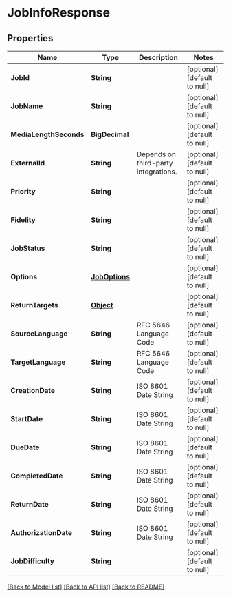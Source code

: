 # JobInfoResponse
## Properties

| Name | Type | Description | Notes |
|------------ | ------------- | ------------- | -------------|
| **JobId** | **String** |  | [optional] [default to null] |
| **JobName** | **String** |  | [optional] [default to null] |
| **MediaLengthSeconds** | **BigDecimal** |  | [optional] [default to null] |
| **ExternalId** | **String** | Depends on third-party integrations. | [optional] [default to null] |
| **Priority** | **String** |  | [optional] [default to null] |
| **Fidelity** | **String** |  | [optional] [default to null] |
| **JobStatus** | **String** |  | [optional] [default to null] |
| **Options** | [**JobOptions**](JobOptions.md) |  | [optional] [default to null] |
| **ReturnTargets** | [**Object**](.md) |  | [optional] [default to null] |
| **SourceLanguage** | **String** | RFC 5646 Language Code | [optional] [default to null] |
| **TargetLanguage** | **String** | RFC 5646 Language Code | [optional] [default to null] |
| **CreationDate** | **String** | ISO 8601 Date String | [optional] [default to null] |
| **StartDate** | **String** | ISO 8601 Date String | [optional] [default to null] |
| **DueDate** | **String** | ISO 8601 Date String | [optional] [default to null] |
| **CompletedDate** | **String** | ISO 8601 Date String | [optional] [default to null] |
| **ReturnDate** | **String** | ISO 8601 Date String | [optional] [default to null] |
| **AuthorizationDate** | **String** | ISO 8601 Date String | [optional] [default to null] |
| **JobDifficulty** | **String** |  | [optional] [default to null] |

[[Back to Model list]](../README.md#documentation-for-models) [[Back to API list]](../README.md#documentation-for-api-endpoints) [[Back to README]](../README.md)

